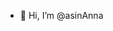 - 👋 Hi, I’m @asinAnna

<!---
asin977/asin977 is a ✨ special ✨ repository because its `README.md` (this file) appears on your GitHub profile
i am learning java script t
ai learned java script 
Hello Now Iam leanring react.
How are you 
I hope you are fine

